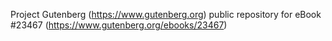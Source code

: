 Project Gutenberg (https://www.gutenberg.org) public repository for eBook #23467 (https://www.gutenberg.org/ebooks/23467)
